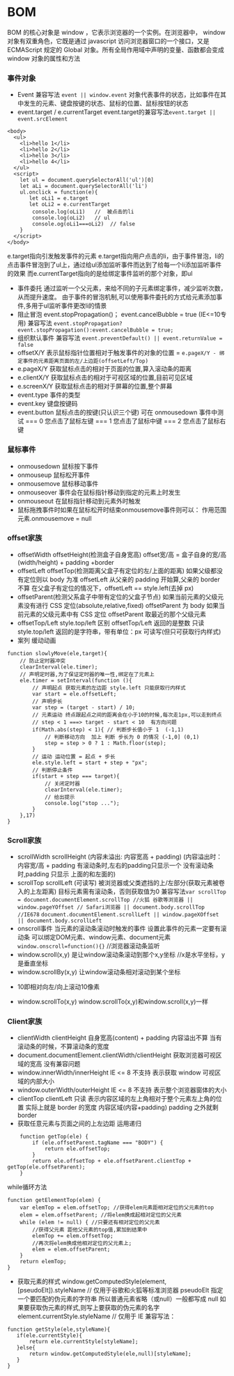 # BOM
BOM 的核心对象是 window ，它表示浏览器的一个实例。在浏览器中， window 对象有双重角色，它既是通过 javascript 访问浏览器窗口的一个接口，又是 ECMAScript 规定的 Global 对象。所有全局作用域中声明的变量、函数都会变成 window 对象的属性和方法
### 事件对象
+ Event
兼容写法 `event || window.event`
对象代表事件的状态，比如事件在其中发生的元素、键盘按键的状态、鼠标的位置、鼠标按钮的状态
+ event.target / e.currentTarget
event.target的兼容写法`event.target || event.srcElement`
```
<body>
  <ul>
    <li>hello 1</li>
    <li>hello 2</li>
    <li>hello 3</li>
    <li>hello 4</li>
  </ul>
  <script>
    let ul = document.querySelectorAll('ul')[0]
    let aLi = document.querySelectorAll('li')
    ul.onclick = function(e){
       let oLi1 = e.target  
       let oLi2 = e.currentTarget
        console.log(oLi1)   //  被点击的li
        console.log(oLi2)   // ul
        console.og(oLi1===oLi2)  // false
    }
  </script>
</body>
```
e.target指向引发触发事件的元素
e.target指向用户点击的li，由于事件冒泡，li的点击事件冒泡到了ul上，通过给ul添加监听事件而达到了给每一个li添加监听事件的效果
而e.currentTarget指向的是给绑定事件监听的那个对象，即ul
+ 事件委托 
通过监听一个父元素，来给不同的子元素绑定事件，减少监听次数，从而提升速度。
由于事件的冒泡机制,可以使用事件委托的方式给元素添加事件,多用于ul监听事件更改li的情景
+ 阻止冒泡
event.stopPropagation()；
event.cancelBubble = true (IE<=10专用)
兼容写法 `event.stopPropagation?event.stopPropagation():event.cancelBubble = true;`
+ 组织默认事件
兼容写法 `event.preventDefault() || event.returnValue = false`
+ offsetX/Y
表示鼠标指针位置相对于触发事件的对象的位置 = `e.pageX/Y - 绑定事件的元素距离页面的左/上边距(offsetLeft/Top)`
+ e.pageX/Y
获取鼠标点击的相对于页面的位置,算入滚动条的距离
+ e.clientX/Y
获取鼠标点击的相对于可视区域的位置,目前可见区域
+ e.screenX/Y
获取鼠标点击的相对于屏幕的位置,整个屏幕
+ event.type
事件的类型
+ event.key
键盘按键码
+ event.button
鼠标点击的按键(只认识三个键) 可在 onmousedown 事件中测试
=== 0 您点击了鼠标左键
=== 1 您点击了鼠标中键
=== 2 您点击了鼠标右键
### 鼠标事件
+ onmousedown
鼠标按下事件
+ onmouseup
鼠标松开事件
+ onmousemove
鼠标移动事件
+ onmouseover
事件会在鼠标指针移动到指定的元素上时发生
+ onmouseout
在鼠标指针移动到元素外时触发
+ 鼠标拖拽事件时如果在鼠标松开时结束onmousemove事件则可以：
作用范围元素.onmousemove = null
### offset家族
+ offsetWidth offsetHeight(检测盒子自身宽高)
offset宽/高 = 盒子自身的宽/高(width/height) + padding +border
+ offsetLeft offsetTop(检测距离父盒子有定位的左/上面的距离)
如果父级都没有定位则以 body 为准
offsetLeft 从父亲的 padding 开始算,父亲的 border 不算
在父盒子有定位的情况下，offsetLeft == style.left(去掉 px)
+ offsetParent(检测父系盒子中带有定位的父盒子节点)
如果当前元素的父级元素没有进行 CSS 定位(absolute,relative,fixed) offsetParent 为 body
如果当前元素的父级元素中有 CSS 定位 offsetParent 取最近的那个父级元素
+ offsetTop/Left style.top/left 区别
offsetTop/Left 返回的是整数 只读
style.top/left 返回的是字符串，带有单位：px 可读写(但只可获取行内样式)
+ 案列 缓动动画
```
function slowlyMove(ele,target){
	// 防止定时器冲突
	clearInterval(ele.timer);
	// 声明定时器,为了保证定时器的唯一性,绑定在了元素上
	ele.timer = setInterval(function (){
		// 声明起点 获取元素的左边距 style.left 只能获取行内样式
		var start = ele.offsetLeft;
		// 声明步长
		var step = (target - start) / 10;
		// 元素运动 终点跟起点之间的距离会在小于10的时候,每次走1px,可以走到终点
		// step < 1 ===> target - start < 10  有方向问题
		if(Math.abs(step) < 1){	// 判断步长值小于 1  (-1,1)
			// 判断移动方向  加上 判断 步长为 0 的情况 (-1,0] (0,1)
			step = step > 0 ? 1 : Math.floor(step);
		}
		// 运动 运动位置 = 起点 + 步长
		ele.style.left = start + step + "px";
		// 判断停止条件
		if(start + step === target){
			// 关闭定时器
			clearInterval(ele.timer);
			// 给出提示
			console.log("stop ...");
		}
	},17)
}
```
### Scroll家族
+ scrollWidth scrollHeight
(内容未溢出: 内容宽高 + padding) 
(内容溢出时：内容宽/高 + padding
有滚动条时,左右的padding只显示一个
没有滚动条时,padding 只显示 上面的和左面的)
+ scrollTop scrollLeft (可读写)
被浏览器或父类遮挡的上/左部分(获取元素被卷入的上左距离)
目标元素需有滚动条，否则获取值为0
兼容写法`var scrollTop = document.documentElement.scrollTop //火狐 谷歌等浏览器 || window.pageYOffset // Safari浏览器 || document.body.scrollTop //IE678`
`document.documentElement.scrollLeft || window.pageXOffset || document.body.scrollLeft`
+ onscroll事件
当元素的滚动条滚动时触发的事件 设置此事件的元素一定要有滚动条
可以绑定DOM元素、window元素、document元素
`window.onscroll=function(){}` //浏览器滚动条监听
+ window.scroll(x,y)
是让window滚动条滚动到那个x,y坐标 //x是水平坐标，y是垂直坐标
+ window.scrollBy(x,y)
让window滚动条相对滚动到某个坐标
- 10即相对向左/向上滚动10像素
+ window.scrollTo(x,y)
window.scrollTo(x,y)和window.scroll(x,y)一样

### Client家族
+ clientWidth clientHeight
 自身宽高(content) + padding 内容溢出不算
 当有滚动条的时候，不算滚动条的宽度
+ document.documentElement.clientWidth/clientHeight
获取浏览器可视区域的宽高	没有兼容问题
+ window.innerWidth/innerHeight
IE <= 8 不支持	表示获取 window 可视区域的内部大小
+ window.outerWidth/outerHeight
IE <= 8 不支持	表示整个浏览器窗体的大小
+ clientTop clientLeft
只读
表示内容区域的左上角相对于整个元素左上角的位置 实际上就是 border 的宽度
内容区域(内容+padding) padding 之外就剩 border
+ 获取任意元素与页面之间的上左边距
运用递归
```
	function getTop(ele) {
		if (ele.offsetParent.tagName === "BODY") {
			return ele.offsetTop;
		}
		return ele.offsetTop + ele.offsetParent.clientTop + getTop(ele.offsetParent);
	}
```
while循环方法
```
function getElementTop(elem) {
    var elemTop = elem.offsetTop; //获得elem元素距相对定位的父元素的top
    elem = elem.offsetParent; //将elem换成起相对定位的父元素
    while (elem != null) { //只要还有相对定位的父元素 
        //获得父元素 距他父元素的top值,累加到结果中
        elemTop += elem.offsetTop;
        //再次将elem换成他相对定位的父元素上;
        elem = elem.offsetParent;
    }
    return elemTop;
}
```
+ 获取元素的样式
window.getComputedStyle(element, [pseudoElt]).styleName
// 仅用于谷歌和火狐等标准浏览器
pseudoElt 指定一个要匹配的伪元素的字符串 所以普通元素省略（或null）一般都写成 null
 如果要获取伪元素的样式,则写上要获取的伪元素的名字
 element.currentStyle.styleName
 // 仅用于 IE
 兼容写法： 
 ```
 function getStyle(ele,styleName){
	if(ele.currentStyle){
		return ele.currentStyle[styleName];
	}else{
		return window.getComputedStyle(ele,null)[styleName];
	}
}
```






